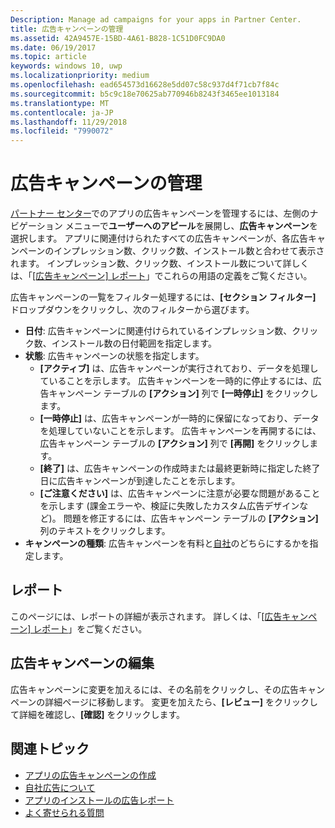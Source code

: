 ```yaml
---
Description: Manage ad campaigns for your apps in Partner Center.
title: 広告キャンペーンの管理
ms.assetid: 42A9457E-15BD-4A61-B828-1C51D0FC9DA0
ms.date: 06/19/2017
ms.topic: article
keywords: windows 10, uwp
ms.localizationpriority: medium
ms.openlocfilehash: ead654573d16628e5dd07c58c937d4f71cb7f84c
ms.sourcegitcommit: b5c9c18e70625ab770946b8243f3465ee1013184
ms.translationtype: MT
ms.contentlocale: ja-JP
ms.lasthandoff: 11/29/2018
ms.locfileid: "7990072"
---
```

# <a name="manage-your-ad-campaign"></a>広告キャンペーンの管理


[パートナー センター](https://partner.microsoft.com/dashboard)でのアプリの広告キャンペーンを管理するには、左側のナビゲーション メニューで**ユーザーへのアピール**を展開し、**広告キャンペーン**を選択します。 アプリに関連付けられたすべての広告キャンペーンが、各広告キャンペーンのインプレッション数、クリック数、インストール数と合わせて表示されます。 インプレッション数、クリック数、インストール数について詳しくは、「[[広告キャンペーン] レポート](promote-your-app-report.md)」でこれらの用語の定義をご覧ください。

広告キャンペーンの一覧をフィルター処理するには、**[セクション フィルター]** ドロップダウンをクリックし、次のフィルターから選びます。

-   **日付**: 広告キャンペーンに関連付けられているインプレッション数、クリック数、インストール数の日付範囲を指定します。
-   **状態**: 広告キャンペーンの状態を指定します。
    -   **[アクティブ]** は、広告キャンペーンが実行されており、データを処理していることを示します。 広告キャンペーンを一時的に停止するには、広告キャンペーン テーブルの **[アクション]** 列で **[一時停止]** をクリックします。
    -   **[一時停止]** は、広告キャンペーンが一時的に保留になっており、データを処理していないことを示します。 広告キャンペーンを再開するには、広告キャンペーン テーブルの **[アクション]** 列で **[再開]** をクリックします。
    -   **[終了]** は、広告キャンペーンの作成時または最終更新時に指定した終了日に広告キャンペーンが到達したことを示します。
    -   **[ご注意ください]** は、広告キャンペーンに注意が必要な問題があることを示します (課金エラーや、検証に失敗したカスタム広告デザインなど)。 問題を修正するには、広告キャンペーン テーブルの **[アクション]** 列のテキストをクリックします。
-   **キャンペーンの種類**: 広告キャンペーンを有料と[自社](about-house-ads.md)のどちらにするかを指定します。

## <a name="reporting"></a>レポート


このページには、レポートの詳細が表示されます。 詳しくは、「[[広告キャンペーン] レポート](promote-your-app-report.md)」をご覧ください。


## <a name="edit-an-ad-campaign"></a>広告キャンペーンの編集

広告キャンペーンに変更を加えるには、その名前をクリックし、その広告キャンペーンの詳細ページに移動します。 変更を加えたら、**[レビュー]** をクリックして詳細を確認し、**[確認]** をクリックします。


## <a name="related-topics"></a>関連トピック


* [アプリの広告キャンペーンの作成](create-an-ad-campaign-for-your-app.md)
* [自社広告について](about-house-ads.md)
* [アプリのインストールの広告レポート](app-install-ads-reports.md)
* [よく寄せられる質問](common-questions.md)
 

 




